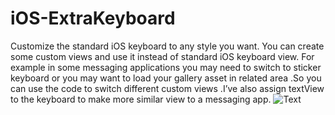 # iOS-ExtraKeyboard
Customize the standard iOS keyboard to any style you want.
You can create some custom views and use it instead of standard iOS keyboard view. For example in some messaging applications you may need to switch to sticker keyboard or you may want to load your gallery asset in related area .So you can use the code to switch different custom views .I’ve also assign textView to the keyboard to make  more similar view to a messaging app. 
![Text](https://user-images.githubusercontent.com/11373016/43132011-bcab41ec-8f4f-11e8-8b73-3c7d8f515227.gif)
